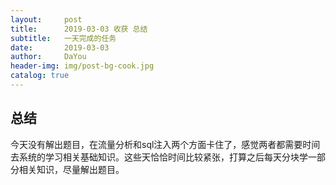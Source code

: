 ```yaml
---
layout:     post
title:      2019-03-03 收获 总结
subtitle:   一天完成的任务
date:       2019-03-03
author:     DaYou
header-img: img/post-bg-cook.jpg
catalog: true
---
```


## 总结

今天没有解出题目，在流量分析和sql注入两个方面卡住了，感觉两者都需要时间去系统的学习相关基础知识。这些天恰恰时间比较紧张，打算之后每天分块学一部分相关知识，尽量解出题目。

